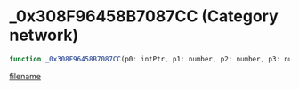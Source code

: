 # _0x308F96458B7087CC (Category network)

```js
function _0x308F96458B7087CC(p0: intPtr, p1: number, p2: number, p3: number, p4: intPtr, p5: boolean): Array
```

[filename](_0x308F96458B7087CC_m.md ':include')